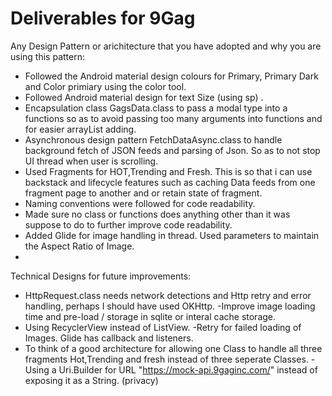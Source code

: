 # Deliverables for 9Gag

Any Design Pattern or arichitecture that you have adopted and why you are using this pattern:
- Followed the Android material design colours for Primary, Primary Dark 
and Color primiary using the color tool. 
- Followed Android material design for text Size (using sp) . 
- Encapsulation class GagsData.class to pass a modal type into a functions so as to avoid passing too many arguments into functions and for easier arrayList adding. 
- Asynchronous design pattern FetchDataAsync.class to handle background fetch of JSON feeds and parsing of Json. So as to not stop UI thread when user is scrolling.
- Used Fragments for HOT,Trending and Fresh. This is so that i can use backstack and lifecycle features such as caching Data feeds from one fragment page to another and or retain state of fragment. 
- Naming conventions were followed for code readability.   
- Made sure no class or functions does anything other than it was suppose to do to further improve code readability. 
- Added Glide for image handling in thread. Used parameters to maintain the Aspect Ratio of Image. 
-
Technical Designs for future improvements: 
- HttpRequest.class needs network detections and Http retry and error handling, perhaps I should have used OKHttp.
-Improve image loading time and pre-load / storage in sqlite or interal cache storage.
- Using RecyclerView instead of ListView. 
-Retry for failed loading of Images. Glide has callback and listeners.
- To think of a good architecture for allowing one Class to handle all three fragments Hot,Trending and fresh instead of three seperate Classes.
-Using a Uri.Builder for URL "https://mock-api.9gaginc.com/" instead of exposing it as a String. (privacy)